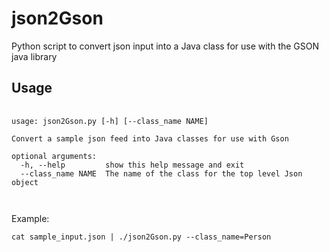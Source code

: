 json2Gson
=========

Python script to convert json input into a Java class for use with the GSON java library

Usage
-----

<pre>
	<code>
usage: json2Gson.py [-h] [--class_name NAME]

Convert a sample json feed into Java classes for use with Gson

optional arguments:
  -h, --help         show this help message and exit
  --class_name NAME  The name of the class for the top level Json object

	</code>
</pre>


Example:

`cat sample_input.json | ./json2Gson.py --class_name=Person`
